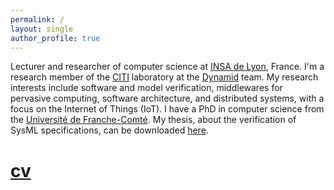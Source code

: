 ```yaml
---
permalink: /
layout: single
author_profile: true
---
```


Lecturer and researcher of computer science at [INSA de Lyon](http://www.insa-lyon.fr), France. I'm a research member of the [CITI](http://www.citi-lab.fr) laboratory at the [Dynamid](http://dynamid.citi-lab.fr) team.
My research interests include software and model verification, middlewares for pervasive computing, software architecture, and distributed systems, with a focus on the Internet of Things (IoT). I have a PhD in computer science from the [Université de Franche-Comté](http://univ-fcomte.fr). My thesis, about the verification of SysML specifications, can be downloaded [here](/assets/publis/thesis.pdf).

# [cv](/assets/files/cv_web.pdf)